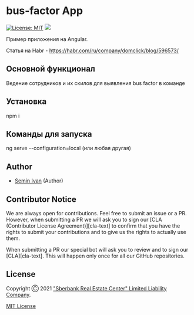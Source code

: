 # bus-factor App

[![License: MIT](https://img.shields.io/badge/licence-MIT-orange)](https://github.com/domclick/bus_factor/blob/master/LICENSE.md)
![](https://img.shields.io/badge/angular-9.0-blue)

Пример приложения на Angular.

Статья на Habr - https://habr.com/ru/company/domclick/blog/596573/

## Основной функционал
Ведение сотрудников и их скилов для выявления bus factor в команде


## Установка
npm i

## Команды для запуска
ng serve --configuration=local (или любая другая)


## Author
- [Semin Ivan](https://github.com/iasemin) (Author)

## Contributor Notice

We are always open for contributions. Feel free to submit an issue
or a PR. However, when submitting a PR we will ask you to sign
our [CLA (Contributor License Agreement)][cla-text] to confirm that you
have the rights to submit your contributions and to give us the rights
to actually use them.

When submitting a PR our special bot will ask you to review and to sign
our [CLA][cla-text]. This will happen only once for all our GitHub repositories.

## License

Copyright Ⓒ 2021 ["Sberbank Real Estate Center" Limited Liability Company](https://domclick.ru/).

[MIT License](./LICENSE.md)
